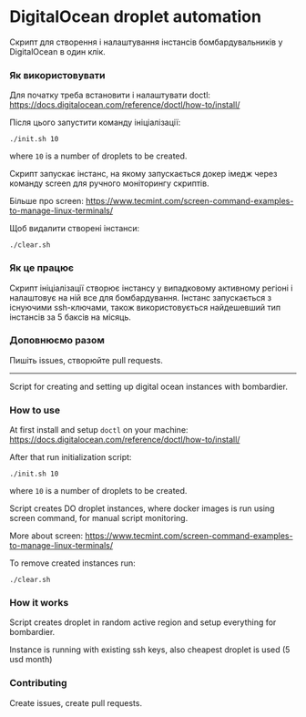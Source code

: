 # DigitalOcean droplet automation

Скрипт для створення і налаштування інстансів бомбардувальників у DigitalOcean в один клік.

### Як використовувати

Для початку треба встановити і налаштувати doctl:
https://docs.digitalocean.com/reference/doctl/how-to/install/

Після цього запустити команду ініціалізації:

```shell
./init.sh 10
```

where `10` is a number of droplets to be created.

Скрипт запускає інстанс, на якому запускається докер імедж через команду screen для ручного моніторингу скриптів.

Більше про screen:
https://www.tecmint.com/screen-command-examples-to-manage-linux-terminals/

Щоб видалити створені інстанси:

```shell
./clear.sh
```

### Як це працює

Скрипт ініціалізації створює інстансу у випадковому активному регіоні і налаштовує на ній все для бомбардування. Інстанс запускається з існуючими ssh-ключами, також використовується найдешевший тип інстансів за 5 баксів на місяць.

### Доповнюємо разом

Пишіть issues, створюйте pull requests.

***************************************************************************************

Script for creating and setting up digital ocean instances with bombardier.

### How to use

At first install and setup `doctl` on your machine:
https://docs.digitalocean.com/reference/doctl/how-to/install/


After that run initialization script:

```shell
./init.sh 10
```

where `10` is a number of droplets to be created.

Script creates DO droplet instances, where docker images is run using screen command, for manual script monitoring.

More about screen:
https://www.tecmint.com/screen-command-examples-to-manage-linux-terminals/

To remove created instances run:

```shell
./clear.sh
```

### How it works

Script creates droplet in random active region and setup everything for bombardier.

Instance is running with existing ssh keys, also cheapest droplet is used (5 usd month)

### Contributing

Create issues, create pull requests.
